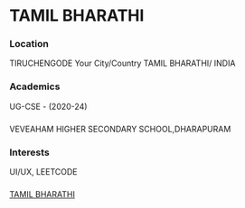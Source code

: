 
# TAMIL BHARATHI
### Location
TIRUCHENGODE
Your City/Country
TAMIL BHARATHI/ INDIA
### Academics
UG-CSE - (2020-24)
###
VEVEAHAM HIGHER SECONDARY SCHOOL,DHARAPURAM
### Interests
UI/UX, LEETCODE
### 
[TAMIL BHARATHI](https://github.com/tamil-bharathi)

